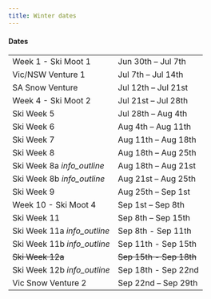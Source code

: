 ```yaml
---
title: Winter dates
---
```

<h4 class='dates-title'>Dates</h4>
<div class='dates-container'>
  <table class='dates'>
    <tr><td>Week 1 - Ski Moot 1</td><td>Jun 30th – Jul 7th</td></tr>
    <tr><td>Vic/NSW Venture 1</td><td>Jul 7th – Jul 14th</td></tr>
    <tr><td>SA Snow Venture</td><td>Jul 12th – Jul 21st</td></tr>
    <tr><td>Week 4 - Ski Moot 2</td><td>Jul 21st – Jul 28th</td></tr>
    <tr><td>Ski Week 5</td><td>Jul 28th – Aug 4th</td></tr>
    <tr><td>Ski Week 6</td><td>Aug 4th – Aug 11th</td></tr>
    <tr><td>Ski Week 7</td><td>Aug 11th – Aug 18th</td></tr>
    <tr><td>Ski Week 8</td><td>Aug 18th – Aug 25th</td></tr>
    <tr><td>Ski Week 8a <i class='material-icons' title='Join us for a half week, or book for the whole week.'>info_outline</i></td><td>Aug 18th – Aug 21st</td></tr>
    <tr><td>Ski Week 8b <i class='material-icons' title='Join us for a half week, or book for the whole week.'>info_outline</i></td><td>Aug 21st – Aug 25th</td></tr>
    <tr><td>Ski Week 9</td><td>Aug 25th – Sep 1st</td></tr>
    <tr><td>Week 10 - Ski Moot 4</td><td>Sep 1st – Sep 8th</td></tr>
    <tr><td>Ski Week 11</td><td>Sep 8th – Sep 15th</td></tr>
    <tr><td>Ski Week 11a <i class='material-icons' title='Join us for a half week, or book for the whole week.'>info_outline</i></td><td>Sep 8th - Sep 11th</td></tr>
    <tr><td>Ski Week 11b <i class='material-icons' title='Join us for a half week, or book for the whole week.'>info_outline</i></td><td>Sep 11th - Sep 15th</td></tr>
    <tr style='text-decoration: line-through' title='Booked out!'><td>Ski Week 12a</td><td>Sep 15th - Sep 18th</td></tr>
    <tr><td>Ski Week 12b <i class='material-icons' title='Join us for a half week!'>info_outline</i></td><td>Sep 18th - Sep 22nd</td></tr>
    <tr><td>Vic Snow Venture 2</td><td>Sep 22nd – Sep 29th</td></tr>
  </table>
</div>
